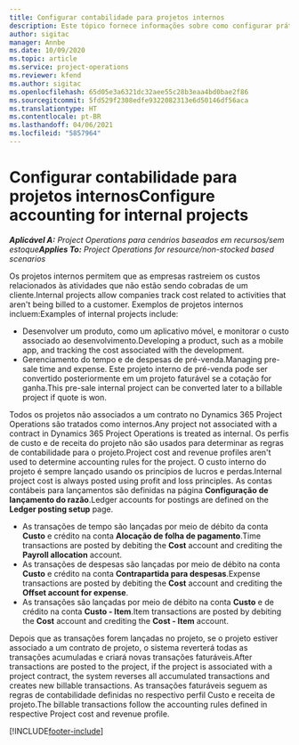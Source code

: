 ```yaml
---
title: Configurar contabilidade para projetos internos
description: Este tópico fornece informações sobre como configurar práticas de contabilidade para projetos internos no Project Operations.
author: sigitac
manager: Annbe
ms.date: 10/09/2020
ms.topic: article
ms.service: project-operations
ms.reviewer: kfend
ms.author: sigitac
ms.openlocfilehash: 65d05e3a6321dc32aee55c28b3eaa4bd0bae2f86
ms.sourcegitcommit: 5fd529f2308edfe9322082313e6d50146df56aca
ms.translationtype: HT
ms.contentlocale: pt-BR
ms.lasthandoff: 04/06/2021
ms.locfileid: "5857964"
---
```

# <a name="configure-accounting-for-internal-projects"></a><span data-ttu-id="d3d6f-103">Configurar contabilidade para projetos internos</span><span class="sxs-lookup"><span data-stu-id="d3d6f-103">Configure accounting for internal projects</span></span>

<span data-ttu-id="d3d6f-104">_**Aplicável A:** Project Operations para cenários baseados em recursos/sem estoque_</span><span class="sxs-lookup"><span data-stu-id="d3d6f-104">_**Applies To:** Project Operations for resource/non-stocked based scenarios_</span></span>

<span data-ttu-id="d3d6f-105">Os projetos internos permitem que as empresas rastreiem os custos relacionados às atividades que não estão sendo cobradas de um cliente.</span><span class="sxs-lookup"><span data-stu-id="d3d6f-105">Internal projects allow companies track cost related to activities that aren't being billed to a customer.</span></span> <span data-ttu-id="d3d6f-106">Exemplos de projetos internos incluem:</span><span class="sxs-lookup"><span data-stu-id="d3d6f-106">Examples of internal projects include:</span></span>

- <span data-ttu-id="d3d6f-107">Desenvolver um produto, como um aplicativo móvel, e monitorar o custo associado ao desenvolvimento.</span><span class="sxs-lookup"><span data-stu-id="d3d6f-107">Developing a product, such as a mobile app, and tracking the cost associated with the development.</span></span>
- <span data-ttu-id="d3d6f-108">Gerenciamento do tempo e de despesas de pré-venda.</span><span class="sxs-lookup"><span data-stu-id="d3d6f-108">Managing pre-sale time and expense.</span></span> <span data-ttu-id="d3d6f-109">Este projeto interno de pré-venda pode ser convertido posteriormente em um projeto faturável se a cotação for ganha.</span><span class="sxs-lookup"><span data-stu-id="d3d6f-109">This pre-sale internal project can be converted later to a billable project if quote is won.</span></span>

<span data-ttu-id="d3d6f-110">Todos os projetos não associados a um contrato no Dynamics 365 Project Operations são tratados como internos.</span><span class="sxs-lookup"><span data-stu-id="d3d6f-110">Any project not associated with a contract in Dynamics 365 Project Operations is treated as internal.</span></span> <span data-ttu-id="d3d6f-111">Os perfis de custo e de receita do projeto não são usados para determinar as regras de contabilidade para o projeto.</span><span class="sxs-lookup"><span data-stu-id="d3d6f-111">Project cost and revenue profiles aren't used to determine accounting rules for the project.</span></span> <span data-ttu-id="d3d6f-112">O custo interno do projeto é sempre lançado usando os princípios de lucros e perdas.</span><span class="sxs-lookup"><span data-stu-id="d3d6f-112">Internal project cost is always posted using profit and loss principles.</span></span> <span data-ttu-id="d3d6f-113">As contas contábeis para lançamentos são definidas na página **Configuração de lançamento do razão**.</span><span class="sxs-lookup"><span data-stu-id="d3d6f-113">Ledger accounts for postings are defined on the **Ledger posting setup** page.</span></span>

- <span data-ttu-id="d3d6f-114">As transações de tempo são lançadas por meio de débito da conta **Custo** e crédito na conta **Alocação de folha de pagamento**.</span><span class="sxs-lookup"><span data-stu-id="d3d6f-114">Time transactions are posted by debiting the **Cost** account and crediting the **Payroll allocation** account.</span></span>
- <span data-ttu-id="d3d6f-115">As transações de despesas são lançadas por meio de débito na conta **Custo** e crédito na conta **Contrapartida para despesas**.</span><span class="sxs-lookup"><span data-stu-id="d3d6f-115">Expense transactions are posted by debiting the **Cost** account and crediting the **Offset account for expense**.</span></span>
- <span data-ttu-id="d3d6f-116">As transações são lançadas por meio de débito na conta **Custo** e de crédito na conta **Custo - Item**.</span><span class="sxs-lookup"><span data-stu-id="d3d6f-116">Item transactions are posted by debiting the **Cost** account and crediting the **Cost - Item** account.</span></span>

<span data-ttu-id="d3d6f-117">Depois que as transações forem lançadas no projeto, se o projeto estiver associado a um contrato de projeto, o sistema reverterá todas as transações acumuladas e criará novas transações faturáveis.</span><span class="sxs-lookup"><span data-stu-id="d3d6f-117">After transactions are posted to the project, if the project is associated with a project contract, the system reverses all accumulated transactions and creates new billable transactions.</span></span> <span data-ttu-id="d3d6f-118">As transações faturáveis seguem as regras de contabilidade definidas no respectivo perfil Custo e receita de projeto.</span><span class="sxs-lookup"><span data-stu-id="d3d6f-118">The billable transactions follow the accounting rules defined in respective Project cost and revenue profile.</span></span>




[!INCLUDE[footer-include](../includes/footer-banner.md)]
